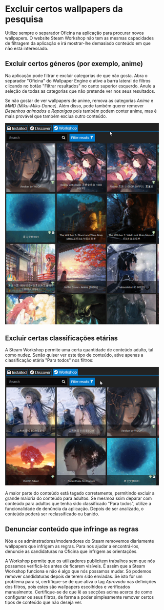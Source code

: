 # Excluir certos wallpapers da pesquisa

Utilize sempre o separador Oficina na aplicação para procurar novos wallpapers. O website Steam Workshop não tem as mesmas capacidades de filtragem da aplicação e irá mostrar-lhe demasiado conteúdo em que não está interessado.

## Excluir certos géneros (por exemplo, anime)

Na aplicação pode filtrar e excluir categorias de que não gosta. Abra o separador "Oficina" do Wallpaper Engine e ative a barra lateral de filtros clicando no botão "Filtrar resultados" no canto superior esquerdo. Anule a seleção de todas as categorias que não pretende ver nos seus resultados.

Se não gostar de ver wallpapers de anime, remova as categorias *Anime* e *MMD (Miku-Miku-Dance)*. Além disso, pode também querer remover *Desenhos animados* e *Raparigas* pois também podem conter anime, mas é mais provável que também exclua outro conteúdo.

![Anule a seleção de todas as categorias de que não gosta na barra lateral de filtros](./categories.gif)

## Excluir certas classificações etárias

A Steam Workshop permite uma certa quantidade de conteúdo adulto, tal como nudez. Senão quiser ver este tipo de conteúdo, ative apenas a classificação etária "Para todos" nos filtros:

![Anule a seleção das classificações etárias "Adultos" and "Questionável" na barra lateral de filtros](./ageratings.gif)

A maior parte do conteúdo está tagado corretamente, permitindo excluir a grande maioria do conteúdo para adultos. Se mesmoa ssim deparar com conteúdo para adultos que tenha sido classificado "Para todos", utilize a funcionalidade de denúncia da aplicação. Depois de ser analizado, o conteúdo poderá ser reclassificado ou banido.

## Denunciar conteúdo que infringe as regras

Nós e os adminstradores/moderadores do Steam removemos diariamente wallpapers que infrigem as regras. Para nos ajudar a encontrá-los, denuncie as candidaturas na Oficina que infrigem as orientações.

A Workshop permite que os utilizadores publicitem trabalhos sem que nós possamos verificá-los antes de ficarem visíveis. É assim que a Steam Workshop funciona e não é algo que nós possamos mudar. Só podemos remover candidaturas depois de terem sido enviadas. Se isto for um problema para si, certifique-se de que ativa o tag *Aprovado* nas definições dos filtros, pois estes são wallpapers escolhidos e verificados manualmente. Certifique-se de que lê as secções acima acerca de como configurar os seus filtros, de forma a poder simplesmente remover certos tipos de conteúdo que não deseja ver.